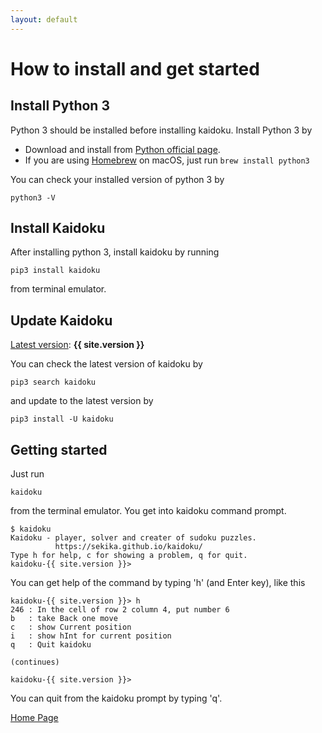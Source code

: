 ```yaml
---
layout: default
---
```


# How to install and get started

## Install Python 3

Python 3 should be installed before installing kaidoku. Install Python 3 by

- Download and install from [Python official page](https://www.python.org/).
- If you are using [Homebrew](https://brew.sh/) on macOS, just run `brew install python3`

You can check your installed version of python 3 by

    python3 -V

## Install Kaidoku

After installing python 3, install kaidoku by running

    pip3 install kaidoku

from terminal emulator.

## Update Kaidoku

[Latest version](https://pypi.python.org/pypi/kaidoku): **{{ site.version }}**

You can check the latest version of kaidoku by

    pip3 search kaidoku

and update to the latest version by

    pip3 install -U kaidoku
 
## Getting started

Just run

    kaidoku

from the terminal emulator. You get into kaidoku command prompt.

    $ kaidoku
    Kaidoku - player, solver and creater of sudoku puzzles.
              https://sekika.github.io/kaidoku/
    Type h for help, c for showing a problem, q for quit.
    kaidoku-{{ site.version }}>

You can get help of the command by typing 'h' (and Enter key), like this

```
kaidoku-{{ site.version }}> h
246 : In the cell of row 2 column 4, put number 6
b   : take Back one move
c   : show Current position
i   : show hInt for current position
q   : Quit kaidoku

(continues)

kaidoku-{{ site.version }}> 
```

You can quit from the kaidoku prompt by typing 'q'.

[Home Page](./)
